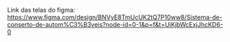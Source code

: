 Link das telas do figma: https://www.figma.com/design/BNVyE8TmUcUK2tQ7P10ww8/Sistema-de-conserto-de-autom%C3%B3veis?node-id=0-1&p=f&t=UiKjbWcExjJhcKD6-0

